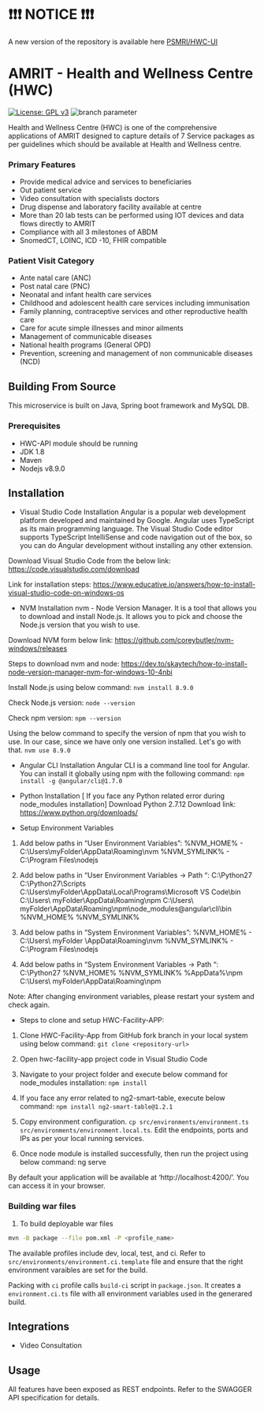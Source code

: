 # ❗❗❗ NOTICE ❗❗❗

A new version of the repository is available here [PSMRI/HWC-UI](https://github.com/PSMRI/HWC-UI)

# AMRIT - Health and Wellness Centre (HWC) 
[![License: GPL v3](https://img.shields.io/badge/License-GPLv3-blue.svg)](https://www.gnu.org/licenses/gpl-3.0)  ![branch parameter](https://github.com/PSMRI/HWC-UI/actions/workflows/sast-and-package.yml/badge.svg)

Health and Wellness Centre (HWC) is one of the comprehensive applications of AMRIT designed to capture details of 7 Service packages as per guidelines which should be available at Health and Wellness centre.

### Primary Features
* Provide medical advice and services to beneficiaries
* Out patient service 
* Video consultation with specialists doctors
* Drug dispense and laboratory facility available at centre
* More than 20 lab tests can be performed using IOT devices and data flows directly to AMRIT
* Compliance with all 3 milestones of ABDM 
* SnomedCT, LOINC, ICD -10, FHIR compatible

### Patient Visit Category
* Ante natal care (ANC)
* Post natal care (PNC)
* Neonatal and infant health care services
* Childhood and adolescent health care services including immunisation
* Family planning, contraceptive services and other reproductive health care
* Care for acute simple illnesses and minor ailments 
* Management of communicable diseases
* National health programs (General OPD)
* Prevention, screening and management of non communicable diseases (NCD)

## Building From Source
This microservice is built on Java, Spring boot framework and MySQL DB.

### Prerequisites 
* HWC-API module should be running
* JDK 1.8
* Maven 
* Nodejs v8.9.0


## Installation
* Visual Studio Code Installation
Angular is a popular web development platform developed and maintained by Google. Angular uses TypeScript as its main programming language. The Visual Studio Code editor supports TypeScript IntelliSense and code navigation out of the box, so you can do Angular development without installing any other extension.

Download Visual Studio Code from the below link: 
https://code.visualstudio.com/download

Link for installation steps: 
https://www.educative.io/answers/how-to-install-visual-studio-code-on-windows-os


* NVM Installation
nvm - Node Version Manager. It is a tool that allows you to download and install Node.js. It allows you to pick and choose the Node.js version that you wish to use.

Download NVM form below link:
https://github.com/coreybutler/nvm-windows/releases

Steps to download nvm and node: https://dev.to/skaytech/how-to-install-node-version-manager-nvm-for-windows-10-4nbi

Install Node.js using below command:
`nvm install 8.9.0`

Check Node.js version:
`node --version`

Check npm version:
`npm --version`

Using the below command to specify the version of npm that you wish to use. In our case, since we have only one version installed. Let's go with that.
 `nvm use 8.9.0`

* Angular CLI Installation
Angular CLI is a command line tool for Angular. You can install it globally using npm with the following command:
`npm install -g @angular/cli@1.7.0`

* Python Installation [ If you face any Python related error during node_modules installation]
Download Python 2.7.12
Download link: https://www.python.org/downloads/


* Setup Environment Variables
1. Add below paths in “User Environment Variables”:
%NVM_HOME%    - C:\Users\myFolder\AppData\Roaming\nvm
%NVM_SYMLINK% - C:\Program Files\nodejs

2. Add below paths in “User Environment Variables -> Path “:
C:\Python27
C:\Python27\Scripts
C:\Users\myFolder\AppData\Local\Programs\Microsoft VS Code\bin
C:\Users\ myFolder\AppData\Roaming\npm
C:\Users\ myFolder\AppData\Roaming\npm\node_modules\@angular\cli\bin
%NVM_HOME%
%NVM_SYMLINK%

3. Add below paths in “System Environment Variables”:
%NVM_HOME% - C:\Users\ myFolder \AppData\Roaming\nvm
%NVM_SYMLINK% - C:\Program Files\nodejs


4. Add below paths in “System Environment Variables -> Path “:
C:\Python27
%NVM_HOME%
%NVM_SYMLINK%
%AppData%\npm
C:\Users\ myFolder\AppData\Roaming\npm

Note: After changing environment variables, please restart your system and check again.

* Steps to clone and setup HWC-Facility-APP:
1. Clone HWC-Facility-App from GitHub fork branch in your local system using below command:
      `git clone <repository-url>`

2. Open hwc-facility-app project code in Visual Studio Code

3. Navigate to your project folder and execute below command for node_modules installation:
      `npm install`

4. If you face any error related to ng2-smart-table, execute below command:
      `npm install ng2-smart-table@1.2.1`

5. Copy environment configuration. `cp src/environments/environment.ts src/environments/environment.local.ts`. Edit the endpoints, ports and IPs as per your local running services.

6. Once node module is installed successfully, then run the project using below command:
      ng serve

By default your application will be available at ‘http://localhost:4200/’. You can access it in your browser.


### Building war files

1. To build deployable war files
```bash
mvn -B package --file pom.xml -P <profile_name>
```

The available profiles include dev, local, test, and ci.
Refer to `src/environments/environment.ci.template` file and ensure that the right environment varaibles are set for the build.

Packing with `ci` profile calls `build-ci` script in `package.json`.
It creates a `environment.ci.ts` file with all environment variables used in the generared build.

## Integrations
* Video Consultation

## Usage
All features have been exposed as REST endpoints. Refer to the SWAGGER API specification for details.

